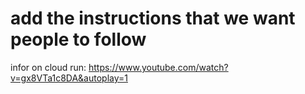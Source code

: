 # add the instructions that we want people to follow


infor on cloud run: https://www.youtube.com/watch?v=gx8VTa1c8DA&autoplay=1